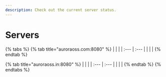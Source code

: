 ```yaml
---
description: Check out the current server status.
---
```


# Servers

{% tabs %}
{% tab title="auroraoss.com:8080" %}
|  |  |
| :--- | :--- |
|  |  |
{% endtab %}

{% tab title="auroraoss.in:8080" %}
|  |  |
| :--- | :--- |
|  |  |
{% endtab %}
{% endtabs %}

